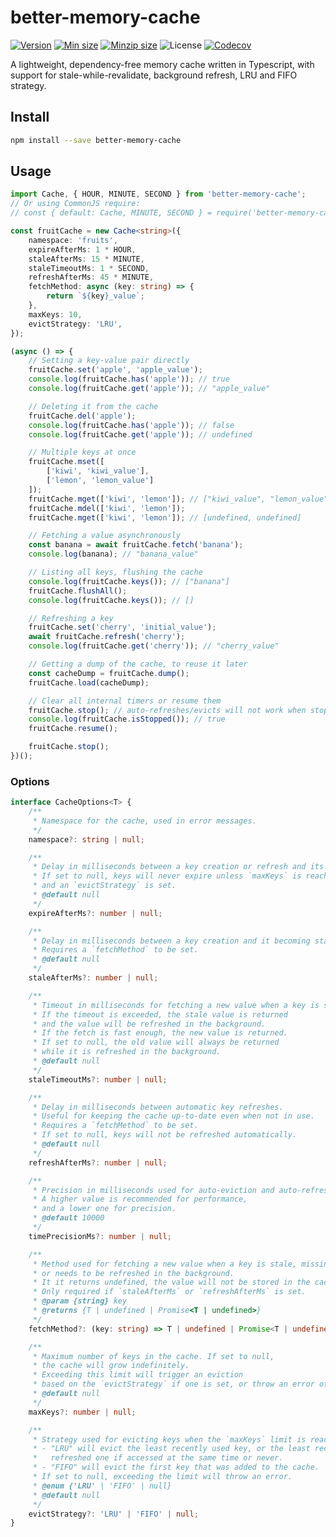 # better-memory-cache

[![Version](https://img.shields.io/npm/v/better-memory-cache)](https://www.npmjs.com/package/better-memory-cache)
[![Min size](https://img.shields.io/bundlephobia/min/better-memory-cache)](https://bundlephobia.com/package/better-memory-cache)
[![Minzip size](https://img.shields.io/bundlephobia/minzip/better-memory-cache)](https://bundlephobia.com/package/better-memory-cache)
![License](https://img.shields.io/github/license/blex41/better-memory-cache)
[![Codecov](https://codecov.io/github/blex41/better-memory-cache/branch/main/graph/badge.svg?token=OR8OIEK4SN)](https://codecov.io/github/blex41/better-memory-cache)

A lightweight, dependency-free memory cache written in Typescript, with support for stale-while-revalidate, background refresh, LRU and FIFO strategy.

## Install

```sh
npm install --save better-memory-cache
```

## Usage

```typescript
import Cache, { HOUR, MINUTE, SECOND } from 'better-memory-cache';
// Or using CommonJS require:
// const { default: Cache, MINUTE, SECOND } = require('better-memory-cache');

const fruitCache = new Cache<string>({
    namespace: 'fruits',
    expireAfterMs: 1 * HOUR,
    staleAfterMs: 15 * MINUTE,
    staleTimeoutMs: 1 * SECOND,
    refreshAfterMs: 45 * MINUTE,
    fetchMethod: async (key: string) => {
        return `${key}_value`;
    },
    maxKeys: 10,
    evictStrategy: 'LRU',
});

(async () => {
    // Setting a key-value pair directly
    fruitCache.set('apple', 'apple_value');
    console.log(fruitCache.has('apple')); // true
    console.log(fruitCache.get('apple')); // "apple_value"

    // Deleting it from the cache
    fruitCache.del('apple');
    console.log(fruitCache.has('apple')); // false
    console.log(fruitCache.get('apple')); // undefined

    // Multiple keys at once
    fruitCache.mset([
        ['kiwi', 'kiwi_value'],
        ['lemon', 'lemon_value']
    ]);
    fruitCache.mget(['kiwi', 'lemon']); // ["kiwi_value", "lemon_value"]
    fruitCache.mdel(['kiwi', 'lemon']); 
    fruitCache.mget(['kiwi', 'lemon']); // [undefined, undefined]

    // Fetching a value asynchronously
    const banana = await fruitCache.fetch('banana');
    console.log(banana); // "banana_value"

    // Listing all keys, flushing the cache
    console.log(fruitCache.keys()); // ["banana"]
    fruitCache.flushAll();
    console.log(fruitCache.keys()); // []

    // Refreshing a key
    fruitCache.set('cherry', 'initial_value');
    await fruitCache.refresh('cherry');
    console.log(fruitCache.get('cherry')); // "cherry_value"

    // Getting a dump of the cache, to reuse it later
    const cacheDump = fruitCache.dump();
    fruitCache.load(cacheDump);

    // Clear all internal timers or resume them
    fruitCache.stop(); // auto-refreshes/evicts will not work when stopped
    console.log(fruitCache.isStopped()); // true
    fruitCache.resume();

    fruitCache.stop();
})();
```

### Options

```typescript
interface CacheOptions<T> {
    /**
     * Namespace for the cache, used in error messages.
     */
    namespace?: string | null;

    /**
     * Delay in milliseconds between a key creation or refresh and its deletion.
     * If set to null, keys will never expire unless `maxKeys` is reached
     * and an `evictStrategy` is set.
     * @default null
     */
    expireAfterMs?: number | null;

    /**
     * Delay in milliseconds between a key creation and it becoming stale.
     * Requires a `fetchMethod` to be set.
     * @default null
     */
    staleAfterMs?: number | null;

    /**
     * Timeout in milliseconds for fetching a new value when a key is stale.
     * If the timeout is exceeded, the stale value is returned
     * and the value will be refreshed in the background.
     * If the fetch is fast enough, the new value is returned.
     * If set to null, the old value will always be returned
     * while it is refreshed in the background.
     * @default null
     */
    staleTimeoutMs?: number | null;

    /**
     * Delay in milliseconds between automatic key refreshes.
     * Useful for keeping the cache up-to-date even when not in use.
     * Requires a `fetchMethod` to be set.
     * If set to null, keys will not be refreshed automatically.
     * @default null
     */
    refreshAfterMs?: number | null;

    /**
     * Precision in milliseconds used for auto-eviction and auto-refresh timers.
     * A higher value is recommended for performance,
     * and a lower one for precision.
     * @default 10000
     */
    timePrecisionMs?: number | null;

    /**
     * Method used for fetching a new value when a key is stale, missing,
     * or needs to be refreshed in the background.
     * It it returns undefined, the value will not be stored in the cache.
     * Only required if `staleAfterMs` or `refreshAfterMs` is set.
     * @param {string} key 
     * @returns {T | undefined | Promise<T | undefined>}
     */
    fetchMethod?: (key: string) => T | undefined | Promise<T | undefined>;

    /**
     * Maximum number of keys in the cache. If set to null,
     * the cache will grow indefinitely.
     * Exceeding this limit will trigger an eviction
     * based on the `evictStrategy` if one is set, or throw an error otherwise.
     * @default null
     */
    maxKeys?: number | null;

    /**
     * Strategy used for evicting keys when the `maxKeys` limit is reached.
     * - "LRU" will evict the least recently used key, or the least recently
     *   refreshed one if accessed at the same time or never.
     * - "FIFO" will evict the first key that was added to the cache.
     * If set to null, exceeding the limit will throw an error.
     * @enum {'LRU' | 'FIFO' | null}
     * @default null
     */
    evictStrategy?: 'LRU' | 'FIFO' | null;
}
```